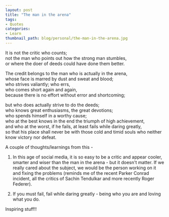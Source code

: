 ```yaml
---
layout: post
title: "The man in the arena"
tags:
- Quotes
categories:
- Learn
thumbnail_path: blog/personal/the-man-in-the-arena.jpg
---
```

>
It is not the critic who counts;<br/>
not the man who points out how the strong man stumbles,<br/>
or where the doer of deeds could have done them better.<br/>

> 
The credit belongs to the man who is actually in the arena,<br/> 
whose face is marred by dust and sweat and blood;<br/>
who strives valiantly; who errs,<br/>
who comes short again and again,<br/>
because there is no effort without error and shortcoming;<br/>

>
but who does actually strive to do the deeds;<br/>
who knows great enthusiasms, the great devotions;<br/>
who spends himself in a worthy cause;<br/>
who at the best knows in the end the triumph of high achievement,<br/>
and who at the worst, if he fails, at least fails while daring greatly,<br/> 
so that his place shall never be with those cold and timid souls who neither know victory nor defeat.<br/>

A couple of thoughts/learnings from this - 

 1. In this age of social media, it is so easy to be a critic and appear cooler, smarter and wiser than the man in the arena - but it doesn't matter. If we really cared about the subject, we would be the person working on it and fixing the problems (reminds me of the recent Parker Conrad incident, all the critics of Sachin Tendulkar and more recently Roger Federer).

 2. If you must fail, fail while daring greatly - being who you are and loving what you do.

 Inspiring stuff!!